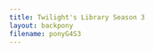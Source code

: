 ```yaml
---
title: Twilight's Library Season 3
layout: backpony
filename: ponyG4S3
--- 
```

<script>
document.addEventListener('DOMContentLoaded',function(){
    var requestURL = "https://raw.githubusercontent.com/linbei9487/linbei9487.github.io/main/src/json/test.json"
        var request = new XMLHttpRequest();
        request.open('GET', requestURL);
        // request.responseType = 'json';
        request.send();
        request.onload = function() {
        var data2 = JSON.parse(request.responseText);
        var step;
        var element = document.getElementById("content");
        var previous = document.createElement('h1');
        previous.innerHTML=("回到上一季")
        var perlin = document.createElement('a');
        perlin.innerHTML=("點擊此處")
        perlin.href =((data2.pre));
        perlin.id = ("per");
        if ((data2.pre)===""){           
        }else{
            element.insertAdjacentElement("afterbegin", perlin);
            element.insertAdjacentElement("afterbegin", previous);
        }
        var toptxt = document.createElement('p');
            toptxt.innerHTML =((data2.toptxt));
            toptxt.id = ("toptxt");    
        if ((data2.toptxt)===""){           
        }else{
            element.insertAdjacentElement("beforeend", toptxt);
        }
        // console.log((data2.episode.length))
        for (step=0; step < (data2.episode.length) ; step++){
            var tit = document.createElement('h1');
            tit.innerHTML =("S"+(data2.season)+"E"+ (data2.episode[step].index));
            tit.id = ("tit"+ step);
            var nam = document.createElement('h2');
            nam.innerHTML =((data2.episode[step].name));
            nam.id = ("nam"+ step);
            if ((data2.episode[step].texttop)===""){           
            }else{
                var texttop = document.createElement('p');
                texttop.innerHTML =((data2.episode[step].texttop));
                texttop.id = ("textt"+ step);    
            }
            var img1 =document.createElement('img');
            img1.src =(data2.episode[step].img1);
            img1.id=("img1"+ step)
            var img2 =document.createElement('img');
            img2.src =(data2.episode[step].img2);
            img2.id=("img2"+ step)
            var img3 =document.createElement('img');
            img3.src =(data2.episode[step].img3);
            img3.id=("img3"+ step)
            var img4 =document.createElement('img');
            img4.src =(data2.episode[step].img4);
            img4.id=("img4"+ step)
            if ((data2.episode[step].textend)===""){           
            }else{
                var textend = document.createElement('p');
                textend.innerHTML =((data2.episode[step].textend));
                textend.id = ("texte"+ step);    
            }
            var eqe = document.createElement('h2');
            eqe.innerHTML =("進入小馬國");
            eqe.id = ("eqe"+ step);
            var lin = document.createElement('a');
            lin.innerHTML=("點擊此處")
            lin.href =((data2.episode[step].link));
            lin.id = ("lin"+ step);
            var par = document.createElement('p');
            par.innerHTML =("Password: "+ (data2.episode[step].pw));
            par.id = ("p"+ step);
            var vid = document.createElement('iframe');
            vid.src = (data2.episode[step].vid);
            vid.referrerPolicy = "no-referrer-when-downgrade"
            vid.allowFullscreen = "true"
            vid.id = ("m"+ step);
            if ((data2.episode[step].after)===""){           
            }else{
                var after = document.createElement('p');
                after.innerHTML =((data2.episode[step].after));
                after.id = ("after"+ step);    
            }
            var element = document.getElementById("content");
            element.insertAdjacentElement("beforeend", tit);
            element.insertAdjacentElement("beforeend", nam);
            if ((data2.episode[step].texttop)===""){           
            }else{
                element.insertAdjacentElement("beforeend", texttop);
            }
            element.insertAdjacentElement("beforeend", img1);
            element.insertAdjacentElement("beforeend", img2);
            element.insertAdjacentElement("beforeend", img3);
            element.insertAdjacentElement("beforeend", img4);
            if ((data2.episode[step].textend)===""){           
            }else{
                element.insertAdjacentElement("beforeend", textend);
            }
            element.insertAdjacentElement("beforeend", eqe);
            element.insertAdjacentElement("beforeend", lin);
            element.insertAdjacentElement("beforeend", par);
            element.insertAdjacentElement("beforeend", vid);
            if ((data2.episode[step].after)===""){           
            }else{
                element.insertAdjacentElement("beforeend", after);
            }
            // ,nam,img1,img2,img3,img4,eqe,lin,par,vid
            // document.getElementById("p"+ step).innerHTML =("Password: "+ (data2.episode[step].pw));
            // document.getElementById("m"+ step).src =(data2.episode[step].link);
            }
        var next = document.createElement('h1');
        next.innerHTML=("前往下一季")
        var nextlin = document.createElement('a');
        nextlin.innerHTML=("點擊此處")
        nextlin.href =((data2.next));
        nextlin.id = ("next");
        if ((data2.next)===""){           
        }else{
            element.insertAdjacentElement("beforeend", next);
            element.insertAdjacentElement("beforeend", nextlin);
        }
        };
    var footer = document.createElement('footer');
    footer.className=("site-footer");
    element.insertAdjacentElement("beforeend", footer);
    })
</script>
